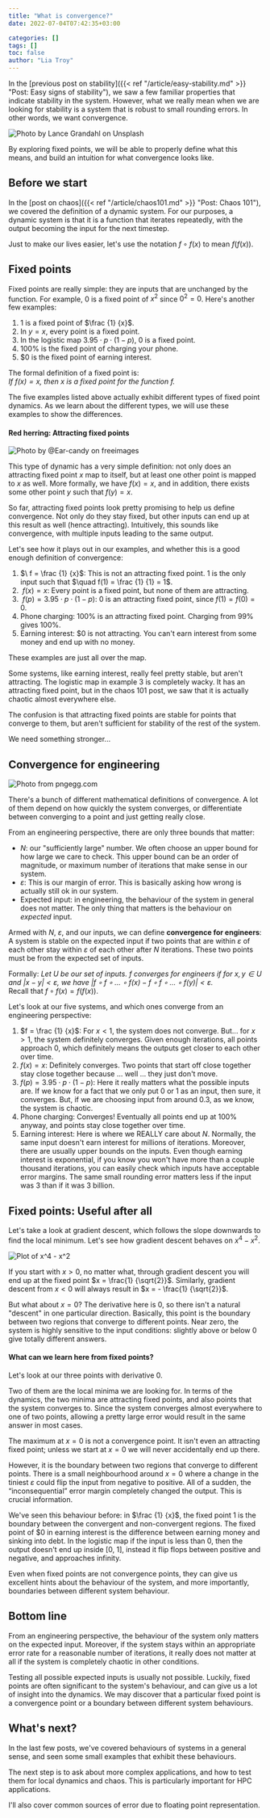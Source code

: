 ```yaml
---
title: "What is convergence?"
date: 2022-07-04T07:42:35+03:00

categories: []
tags: []
toc: false
author: "Lia Troy"
---
```


In the [previous post on stability]({{< ref "/article/easy-stability.md" >}} "Post: Easy signs of stability"),
we saw a few familiar properties that indicate stability in the system.
However, what we really mean when we are looking for stability is a system that is robust to small rounding errors.
In other words, we want convergence.

![Photo by Lance Grandahl on Unsplash](/dynamics/convergence-icon.jpg)

By exploring fixed points,
we will be able to properly define what this means,
and build an intuition for what convergence looks like.

<!--more-->

## Before we start

In the [post on chaos]({{< ref "/article/chaos101.md" >}} "Post: Chaos 101"),
we covered the definition of a dynamic system.
For our purposes, a dynamic system is that it is a function that iterates repeatedly,
with the output becoming the input for the next timestep.

Just to make our lives easier, let's use the notation $f \circ f(x)$ to mean $f(f(x))$.

## Fixed points

Fixed points are really simple: they are inputs that are unchanged by the function.
For example, $0$ is a fixed point of $x^2$ since $0^2 = 0$.
Here's another few examples:
1. $1$ is a fixed point of $\frac {1} {x}$.
2. In $y = x$, every point is a fixed point.
3. In the logistic map $3.95 \cdot p \cdot (1 - p)$, 0 is a fixed point.
4. 100\% is the fixed point of charging your phone.
5. \$0 is the fixed point of earning interest.

The formal definition of a fixed point is:  
*If $f(x) = x$, then $x$ is a fixed point for the function $f$.*

The five examples listed above actually exhibit different types of fixed point dynamics.
As we learn about the different types, we will use these examples to show the differences.

#### Red herring: Attracting fixed points

![Photo by @Ear-candy on freeimages](/dynamics/attracting-pt-img.jpg)

This type of dynamic has a very simple definition:
not only does an attracting fixed point $x$ map to itself,
but at least one other point is mapped to $x$ as well.
More formally, we have $f(x) = x$,
and in addition, there exists some other point $y$ such that $f(y) = x$.

So far, attracting fixed points look pretty promising to help us define convergence.
Not only do they stay fixed, but other inputs can end up at this result as well (hence attracting).
Intuitively, this sounds like convergence, with multiple inputs leading to the same output.

Let's see how it plays out in our examples, and whether this is a good enough definition of convergence:

1. $\ f = \frac {1} {x}$:
   This is not an attracting fixed point.
   1 is the only input such that $\quad f(1) = \frac {1} {1} = 1$.
2. $\ f(x) = x$: Every point is a fixed point, but none of them are attracting.
3. $\ f(p) = 3.95 \cdot p \cdot (1 - p)$: 0 is an attracting fixed point, since $f(1) = f(0) = 0$.
4. Phone charging: 100\% is an attracting fixed point.
   Charging from 99\% gives 100\%.
5. Earning interest: \$0 is not attracting.
   You can't earn interest from some money and end up with no money.

These examples are just all over the map.

Some systems, like earning interest, really feel pretty stable, but aren't attracting.
The logistic map in example 3 is completely wacky.
It has an attracting fixed point,
but in the chaos 101 post, we saw that it is actually chaotic almost everywhere else.

The confusion is that attracting fixed points are stable for points that converge to them,
but aren't sufficient for stability of the rest of the system.

We need something stronger...

## Convergence for engineering

![Photo from pngegg.com](/dynamics/conv-arrows-img.jpeg)

There's a bunch of different mathematical definitions of convergence.
A lot of them depend on how quickly the system converges,
or differentiate between converging to a point and just getting really close.

From an engineering perspective, there are only three bounds that matter:
- $N$: our "sufficiently large" number.
  We often choose an upper bound for how large we care to check.
  This upper bound can be an order of magnitude, or maximum number of iterations that make sense in our system.
- $\varepsilon$: This is our margin of error.
  This is basically asking how wrong is actually still ok in our system.
- Expected input: in engineering, the behaviour of the system in general does not matter.
  The only thing that matters is the behaviour on *expected* input.

Armed with $N$, $\varepsilon$, and our inputs, we can define **convergence for engineers**:  
A system is stable on the expected input if two points that are within $\varepsilon$ of each other stay within
$\varepsilon$ of each other after $N$ iterations.
These two points must be from the expected set of inputs.

Formally:
*Let $U$ be our set of inputs.
$f$ converges for engineers if for $x, y \in U$ and $|x - y| \lt \varepsilon$,
we have $|f \circ f \circ \dots \circ f(x) - f \circ f \circ \dots \circ f(y)| \lt \varepsilon$.*  
Recall that $f \circ f(x) = f(f(x))$.

Let's look at our five systems, and which ones converge from an engineering perspective:
1. $f = \frac {1} {x}$:
   For $x \lt 1$, the system does not converge.
   But... for $x \gt 1$, the system definitely converges.
   Given enough iterations, all points approach 0,
   which definitely means the outputs get closer to each other over time.
2. $f(x) = x$: Definitely converges.
   Two points that start off close together stay close together because ... well ... they just don't move.
3. $f(p) = 3.95 \cdot p \cdot (1 - p)$: Here it really matters what the possible inputs are.
   If we know for a fact that we only put 0 or 1 as an input, then sure, it converges.
   But, if we are choosing input from around 0.3, as we know, the system is chaotic.
4. Phone charging: Converges!
   Eventually all points end up at 100\% anyway, and points stay close together over time.
5. Earning interest: Here is where we REALLY care about $N$.
   Normally, the same input doesn't earn interest for millions of iterations.
   Moreover, there are usually upper bounds on the inputs.
   Even though earning interest is exponential, if you know you won't have more than a couple thousand iterations,
   you can easily check which inputs have acceptable error margins.
   The same small rounding error matters less if the input was 3 than if it was 3 billion.

## Fixed points: Useful after all

Let's take a look at gradient descent, which follows the slope downwards to find the local minimum.
Let's see how gradient descent behaves on $x^4−x^2$.

![Plot of x^4 - x^2](/dynamics/plot_two_minima.png)

If you start with $x \gt 0$, no matter what, through gradient descent you will end up at the fixed point $x = \frac{1} {\sqrt{2}}$.
Similarly, gradient descent from $x \lt 0$ will always result in $x = - \frac{1} {\sqrt{2}}$.

But what about $x = 0$? The derivative here is 0, so there isn't a natural "descent" in one particular direction.
Basically, this point is the boundary between two regions that converge to different points.
Near zero, the system is highly sensitive to the input conditions: slightly above or below 0 give totally different answers.

#### What can we learn here from fixed points?

Let's look at our three points with derivative 0.

Two of them are the local minima we are looking for.
In terms of the dynamics, the two minima are attracting fixed points,
and also points that the system converges to.
Since the system converges almost everywhere to one of two points,
allowing a pretty large error would result in the same answer in most cases.

The maximum at $x = 0$ is not a convergence point.
It isn't even an attracting fixed point;
unless we start at $x = 0$ we will never accidentally end up there.

However, it is the boundary between two regions that converge to different points.
There is a small neighbourhood around $x = 0$ where a change in the tiniest $\varepsilon$ could
flip the input from negative to positive.
All of a sudden, the “inconsequential” error margin completely changed the output.
This is crucial information.

We've seen this behaviour before: in $\frac {1} {x}$,
the fixed point 1 is the boundary between the convergent and non-convergent regions.
The fixed point of $0 in earning interest is the difference between earning money and sinking into debt.
In the logistic map if the input is less than 0,
then the output doesn't end up inside [0, 1], instead it flip flops between positive and negative, and approaches infinity.

Even when fixed points are not convergence points,
they can give us excellent hints about the behaviour of the system,
and more importantly, boundaries between different system behaviour.

## Bottom line

From an engineering perspective, the behaviour of the system only matters on the expected input.
Moreover, if the system stays within an appropriate error rate for a reasonable number of iterations,
it really does not matter at all if the system is completely chaotic in other conditions.

Testing all possible expected inputs is usually not possible.
Luckily, fixed points are often significant to the system's behaviour,
and can give us a lot of insight into the dynamics.
We may discover that a particular fixed point is a convergence point or a boundary between different system behaviours.

## What's next?

In the last few posts, we've covered behaviours of systems in a general sense,
and seen some small examples that exhibit these behaviours.

The next step is to ask about more complex applications,
and how to test them for local dynamics and chaos.
This is particularly important for HPC applications.

I'll also cover common sources of error due to floating point representation.

